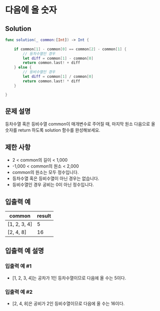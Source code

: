 #  다음에 올 숫자

## Solution
```swift
func solution(_ common:[Int]) -> Int {
    
    if common[1] - common[0] == common[2] - common[1] {
        // 등차수열인 경우
        let diff = common[1] - common[0]
        return common.last! + diff
    } else {
        // 등비수열인 경우
        let diff = common[1] / common[0]
        return common.last! * diff
    }

}
```

## 문제 설명
등차수열 혹은 등비수열 common이 매개변수로 주어질 때, 마지막 원소 다음으로 올 숫자를 return 하도록 solution 함수를 완성해보세요.

## 제한 사항
- 2 < common의 길이 < 1,000
- -1,000 < common의 원소 < 2,000
- common의 원소는 모두 정수입니다.
- 등차수열 혹은 등비수열이 아닌 경우는 없습니다.
- 등비수열인 경우 공비는 0이 아닌 정수입니다.

## 입출력 예
| common       | result |
|--------------|--------|
| [1, 2, 3, 4] | 5      |
| [2, 4, 8]    | 16     |

## 입출력 예 설명

### 입출력 예 #1
- [1, 2, 3, 4]는 공차가 1인 등차수열이므로 다음에 올 수는 5이다.

### 입출력 예 #2
- [2, 4, 8]은 공비가 2인 등비수열이므로 다음에 올 수는 16이다.
